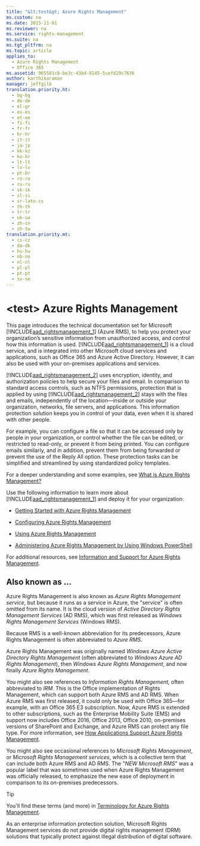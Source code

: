 ```yaml
---
title: "&lt;test&gt; Azure Rights Management"
ms.custom: na
ms.date: 2015-11-01
ms.reviewer: na
ms.service: rights-management
ms.suite: na
ms.tgt_pltfrm: na
ms.topic: article
applies_to: 
  - Azure Rights Management
  - Office 365
ms.assetid: 965581c8-be3c-43b4-8145-5cefd29c7636
author: karthikaraman
manager: jeffgilb
translation.priority.ht: 
  - bg-bg
  - de-de
  - el-gr
  - es-es
  - et-ee
  - fi-fi
  - fr-fr
  - hr-hr
  - it-it
  - ja-jp
  - kk-kz
  - ko-kr
  - lt-lt
  - lv-lv
  - pt-br
  - ro-ro
  - ru-ru
  - sk-sk
  - sl-si
  - sr-latn-cs
  - th-th
  - tr-tr
  - uk-ua
  - zh-cn
  - zh-tw
translation.priority.mt: 
  - cs-cz
  - da-dk
  - hu-hu
  - nb-no
  - nl-nl
  - pl-pl
  - pt-pt
  - sv-se
---
```

# &lt;test&gt; Azure Rights Management
This page introduces the technical documentation set for Microsoft [!INCLUDE[aad_rightsmanagement_1](../../ems/AADRightsMgmt/includes/aad_rightsmanagement_1_md.md)] (Azure RMS), to help you protect your organization’s sensitive information from unauthorized access, and control how this information is used.  [!INCLUDE[aad_rightsmanagement_1](../../ems/AADRightsMgmt/includes/aad_rightsmanagement_1_md.md)] is a cloud service, and is integrated into other Microsoft cloud services and applications, such as Office 365 and Azure Active Directory. However, it can also be used with your on-premises applications and services.

[!INCLUDE[aad_rightsmanagement_2](../../ems/AADRightsMgmt/includes/aad_rightsmanagement_2_md.md)] uses encryption, identity, and authorization policies to help secure your files and email. In comparison to standard access controls, such as NTFS permissions, protection that is applied by using [!INCLUDE[aad_rightsmanagement_2](../../ems/AADRightsMgmt/includes/aad_rightsmanagement_2_md.md)] stays with the files and emails, independently of the location—inside or outside your organization, networks, file servers, and applications. This information protection solution keeps you in control of your data, even when it is shared with other people.

For example, you can configure a file so that it can be accessed only by people in your organization, or control whether the file can be edited, or restricted to read-only, or prevent it from being printed. You can configure emails similarly, and in addition, prevent them from being forwarded or prevent the use of the Reply All option. These protection tasks can be simplified and streamlined by using standardized policy templates.

For a deeper understanding and some examples, see [What is Azure Rights Management?](../../ems/AADRightsMgmt/What-is-Azure-Rights-Management-.md)

Use the following information to learn more about [!INCLUDE[aad_rightsmanagement_1](../../ems/AADRightsMgmt/includes/aad_rightsmanagement_1_md.md)] and deploy it for your organization:

-   [Getting Started with Azure Rights Management](../Topic/Getting%20Started%20with%20Azure%20Rights%20Management.md)

-   [Configuring Azure Rights Management](../../ems/AADRightsMgmt/Configuring-Azure-Rights-Management.md)

-   [Using Azure Rights Management](../../ems/AADRightsMgmt/Using-Azure-Rights-Management.md)

-   [Administering Azure Rights Management by Using Windows PowerShell](../../ems/AADRightsMgmt/Administering-Azure-Rights-Management-by-Using-Windows-PowerShell.md)

For additional resources, see [Information and Support for Azure Rights Management](../../ems/AADRightsMgmt/Information-and-Support-for-Azure-Rights-Management.md).

## Also known as ...
Azure Rights Management is also known as *Azure Rights Management service*, but because it runs as a service in Azure, the "service" is often omitted from its name. It is the cloud version of *Active Directory Rights Management Services* (AD RMS), which was first released as *Windows Rights Management Services* (Windows RMS).

Because RMS is a well-known abbreviation for its predecessors, Azure Rights Management is often abbreviated to *Azure RMS*.

Azure Rights Management was originally named *Windows Azure Active Directory Rights Management* (often abbreviated to *Windows Azure AD Rights Management*), then  *Windows Azure Rights Management*, and now finally *Azure Rights Management*.

You might also see references to *Information Rights Management,* often abbreviated to *IRM*. This is the Office implementation of Rights Management, which can support both Azure RMS and AD RMS.  When Azure RMS was first released, it could only be used with Office 365—for example, with an Office 365 E3 subscription. Now, Azure RMS  is extended to other subscriptions, such as the Enterprise Mobility Suite (EMS) and support now includes Office 2016, Office 2013, Office 2010, on-premises versions of SharePoint and Exchange, and Azure RMS can protect any file type. For more information, see  [How Applications Support Azure Rights Management](../../ems/AADRightsMgmt/How-Applications-Support-Azure-Rights-Management.md).

You might also see occasional references to *Microsoft Rights Management*, or *Microsoft Rights Management services*, which is a collective term that can include both Azure RMS and AD RMS.  The "*NEW Microsoft RMS*" was a popular label that was sometimes used  when Azure Rights Management was officially released, to emphasize the new ease of deployment in comparison to its on-premises predecessors.

> [!TIP]
> You'll find these terms (and more) in [Terminology for Azure Rights Management](../../ems/AADRightsMgmt/Terminology-for-Azure-Rights-Management.md).

As an enterprise information protection solution, Microsoft Rights Management services do not provide digital rights management (DRM) solutions that typically protect against illegal distribution of digital software.

